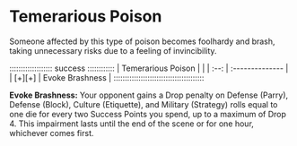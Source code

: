 # Temerarious Poison

Someone affected by this type of poison becomes foolhardy and brash,
taking unnecessary risks due to a feeling of invincibility.

::::::::::::::::::: success ::::::::::::
| Temerarious Poison |                 |
| :--:               | :-------------- |
| [+][+]             | Evoke Brashness |
::::::::::::::::::::::::::::::::::::::::

**Evoke Brashness:** Your opponent gains a Drop penalty on Defense (Parry), Defense (Block),
Culture (Etiquette), and Military (Strategy) rolls equal to one die for every two Success Points you spend, up to a
maximum of Drop 4. This impairment lasts until the end of the scene or
for one hour, whichever comes first.
